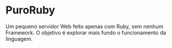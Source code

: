 # PuroRuby

Um pequeno servidor Web feito apenas com Ruby, sem nenhum Framework. O objetivo é explorar mais fundo o funcionamento da linguagem.